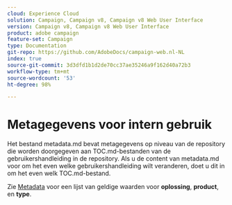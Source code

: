 ```yaml
---
cloud: Experience Cloud
solution: Campaign, Campaign v8, Campaign v8 Web User Interface
version: Campaign v8, Campaign v8 Web User Interface
product: adobe campaign
feature-set: Campaign
type: Documentation
git-repo: https://github.com/AdobeDocs/campaign-web.nl-NL
index: true
source-git-commit: 3d3dfd1b1d2de70cc37ae35246a9f162d40a72b3
workflow-type: tm+mt
source-wordcount: '53'
ht-degree: 98%

---
```



# Metagegevens voor intern gebruik

Het bestand metadata.md bevat metagegevens op niveau van de repository die worden doorgegeven aan TOC.md-bestanden van de gebruikershandleiding in de repository. Als u de content van metadata.md voor om het even welke gebruikershandleiding wilt veranderen, doet u dit in om het even welk TOC.md-bestand.

Zie [Metadata](https://experienceleague.adobe.com/docs/authoring-guide-exl/using/editing/user-guide-setup/metadata.html?lang=nl) voor een lijst van geldige waarden voor **oplossing**, **product**, en **type**.
